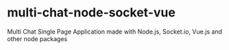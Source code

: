 # multi-chat-node-socket-vue
Multi Chat Single Page Application made with Node.js, Socket.io, Vue.js and other node packages
